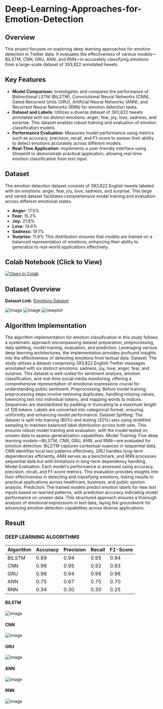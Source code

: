 # Deep-Learning-Approaches-for-Emotion-Detection
## Overview
This project focuses on exploring deep learning approaches for emotion detection in Twitter data. It evaluates the effectiveness of various models—BiLSTM, CNN, GRU, ANN, and RNN—in accurately classifying emotions from a large-scale dataset of 393,822 annotated tweets.

## Key Features
- **Model Comparison:** Investigates and compares the performance of Bidirectional LSTM (BiLSTM), Convolutional Neural Networks (CNN), Gated Recurrent Units (GRU), Artificial Neural Networks (ANN), and Recurrent Neural Networks (RNN) for emotion detection tasks.
- **Dataset and Labels:** Utilizes a diverse dataset of 393,822 tweets annotated with six distinct emotions: anger, fear, joy, love, sadness, and surprise. This dataset enables robust training and evaluation of emotion classification models. 
- **Performance Evaluation:** Measures model performance using metrics such as accuracy, precision, recall, and F1-score to assess their ability to detect emotions accurately across different models.
- **Real-Time Application:** Implements a user-friendly interface using Streamlit to demonstrate practical application, allowing real-time emotion classification from text input.

## Dataset
The emotion detection dataset consists of 393,822 English tweets labeled with six emotions: anger, fear, joy, love, sadness, and surprise. This large and varied dataset facilitates comprehensive model training and evaluation across different emotional states.
- **Anger:** 17.5%
- **Fear:** 15.2%
- **Joy:** 21.8%
- **Love:** 14.6%
- **Sadness:** 19.1%
- **Surprise:** 11.8%
This distribution ensures that models are trained on a balanced representation of emotions, enhancing their ability to generalize to real-world applications effectively.


## Colab Notebook (Click to View)
[![Open In Colab](https://colab.research.google.com/assets/colab-badge.svg)](https://colab.research.google.com/drive/1XI6mBPTJeitoQjk7qt9XLUV78LvryGSL?usp=sharing)
## Dataset Overview
**Dataset Link:** [Emotions Dataset](https://www.kaggle.com/datasets/nelgiriyewithana/emotions/data)

![image](https://github.com/user-attachments/assets/87c7f734-0936-47fd-95ba-a18a044a22f4)
![image](https://github.com/user-attachments/assets/576d4d50-c542-436c-991b-15105a8cc18b)
![newplot](https://github.com/user-attachments/assets/21dcf6b9-5181-4ba3-95f3-1975f8227976)



## Algorithm Implementation
The algorithm implementation for emotion classification in this study follows a systematic approach encompassing dataset preparation, preprocessing, data splitting, model training, evaluation, and prediction. Leveraging various deep learning architectures, the implementation provides profound insights into the effectiveness of detecting emotions from textual data.
Dataset: The study utilizes a dataset comprising 393,822 English Twitter messages annotated with six distinct emotions: sadness, joy, love, anger, fear, and surprise. This dataset is well-suited for sentiment analysis, emotion classification, and real-time social media monitoring, offering a comprehensive representation of emotional expressions crucial for understanding public sentiment.
Preprocessing: Before model training, preprocessing steps involve removing duplicates, handling missing values, tokenizing text into individual tokens, and mapping words to indices. Sequences are standardized by padding or truncating to a maximum length of 128 tokens. Labels are converted into categorical format, ensuring uniformity and enhancing model performance.
Dataset Splitting: The dataset is split into training (80%) and testing (20%) sets using stratified sampling to maintain balanced label distribution across both sets. This ensures robust model training and evaluation, with the model tested on unseen data to assess generalization capabilities.
Model Training: Five deep learning models—BiLSTM, CNN, GRU, ANN, and RNN—are evaluated for emotion detection. BiLSTM captures contextual nuances in sequential data, CNN identifies local text patterns effectively, GRU handles long-term dependencies efficiently, ANN serves as a benchmark, and RNN processes sequential data but with limitations in long-term dependency handling.
Model Evaluation: Each model's performance is assessed using accuracy, precision, recall, and F1-score metrics. This evaluation provides insights into their effectiveness in detecting and classifying emotions, linking results to practical applications across healthcare, business, and public opinion analysis.
Prediction: The trained models predict emotion labels for new text inputs based on learned patterns, with prediction accuracy indicating model performance on unseen data.
This structured approach ensures a thorough analysis of emotional expressions in text data, laying the groundwork for advancing emotion detection capabilities across diverse applications.

## Result
### DEEP LEARNING ALGORITHMS
| Algorithm               | Accuracy | Precision | Recall | F1-Score |
|-------------------------|----------|-----------|--------|----------|
| BiLSTM                  | 0.99     | 0.94      | 0.95   | 0.94     |
| CNN                     | 0.96     | 0.95      | 0.92   | 0.93     |
| GRU                     | 0.96     | 0.94      | 0.96   | 0.96     |
| ANN                     | 0.75     | 0.67      | 0.75   | 0.70     |
| RNN                     | 0.34     | 0.30      | 0.30   | 0.25     |



#### BiLSTM
![image](https://github.com/user-attachments/assets/62b4a556-ae99-4585-91cb-95fd7927008b)
#### CNN
![image](https://github.com/user-attachments/assets/0831b4fc-ebc1-413a-b749-d7c7b0a6458e)
#### GRU
![image](https://github.com/user-attachments/assets/bc5c8146-ea69-450b-9222-478a6d758bd3)
#### ANN
![image](https://github.com/user-attachments/assets/6d50d7e4-82ef-4e75-b83a-4397caf1c13f)
#### RNN   
![image](https://github.com/user-attachments/assets/049d737c-9e7a-47f4-952c-c51647405215)

